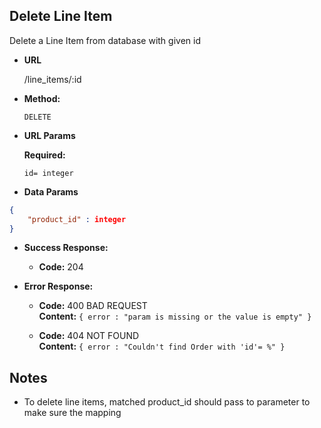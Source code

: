 **Delete Line Item**
----
  Delete a Line Item from database with given id

* **URL**

  /line_items/:id

* **Method:**

  `DELETE`
  
*  **URL Params**

   **Required:**
 
   `id= integer`

* **Data Params**

```json
{
	"product_id" : integer
}
```

* **Success Response:**

  * **Code:** 204 <br />
 
* **Error Response:**

  * **Code:** 400 BAD REQUEST <br />
    **Content:** `{ error : "param is missing or the value is empty" }`

  * **Code:** 404 NOT FOUND <br />
    **Content:** `{ error : "Couldn't find Order with 'id'= %" }`


## Notes

* To delete line items, matched product_id should pass to parameter to make sure the mapping
